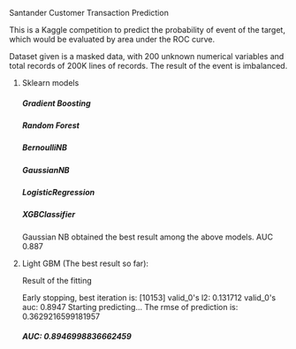 Santander Customer Transaction Prediction

This is a Kaggle competition to predict the probability of event of the target, which would be evaluated by area under the ROC curve.

Dataset given is a masked data, with 200 unknown numerical variables and total records of 200K lines of records. The result of the event is imbalanced.

1. Sklearn models

    ##### Gradient Boosting 
    ##### Random Forest 
    ##### BernoulliNB 
    ##### GaussianNB
    ##### LogisticRegression
    ##### XGBClassifier 


    Gaussian NB obtained the best result among the above models. AUC 0.887


2. Light GBM (The best result so far):

    Result of the fitting

    Early stopping, best iteration is:
    [10153]	valid_0's l2: 0.131712	valid_0's auc: 0.8947
    Starting predicting...
    The rmse of prediction is: 0.3629216599181957

    ##### AUC:  0.8946998836662459
